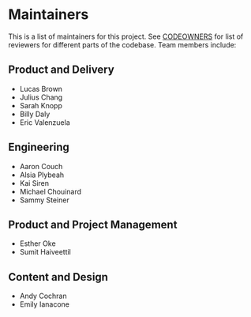 # Maintainers

This is a list of maintainers for this project. See [CODEOWNERS](/.github/CODEOWNERS) for list of reviewers for different parts of the codebase. Team members include:

<!-- Note: team members listed in alphabetical order by last name -->


## Product and Delivery

* Lucas Brown
* Julius Chang
* Sarah Knopp
* Billy Daly
* Eric Valenzuela

## Engineering

* Aaron Couch
* Alsia Plybeah
* Kai Siren
* Michael Chouinard
* Sammy Steiner

## Product and Project Management

* Esther Oke
* Sumit Haiveettil

## Content and Design

* Andy Cochran
* Emily Ianacone
